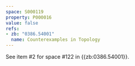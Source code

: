 ```yaml
---
space: S000119
property: P000016
value: false
refs:
- zb: "0386.54001"
  name: Counterexamples in Topology
---
```


See item #2 for space #122 in {{zb:0386.54001}}.
